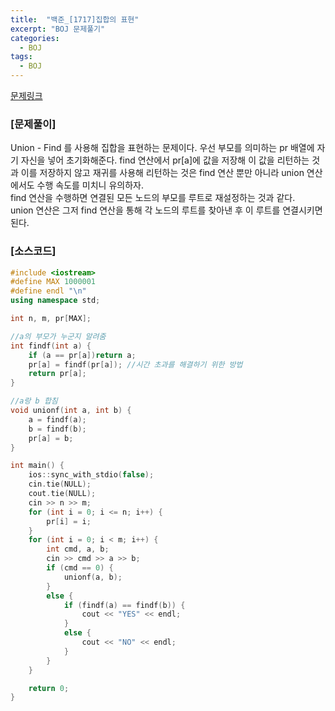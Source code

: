 ```yaml
---
title:  "백준_[1717]집합의 표현"
excerpt: "BOJ 문제풀기"
categories:
  - BOJ
tags:
  - BOJ
---
```

[문제링크](https://www.acmicpc.net/problem/1717)
### [문제풀이]
Union - Find 를 사용해 집합을 표현하는 문제이다. 우선 부모를 의미하는 pr 배열에 자기 자신을 넣어 초기화해준다.
find 연산에서 pr[a]에 값을 저장해 이 값을 리턴하는 것과 이를 저장하지 않고 재귀를 사용해 리턴하는 것은 find 연산 뿐만 아니라 union 연산에서도 수행 속도를 미치니 유의하자.  
find 연산을 수행하면 연결된 모든 노드의 부모를 루트로 재설정하는 것과 같다.  
union 연산은 그저 find 연산을 통해 각 노드의 루트를 찾아낸 후 이 루트를 연결시키면 된다.  

### [소스코드]
~~~cpp
#include <iostream>
#define MAX 1000001
#define endl "\n"
using namespace std;

int n, m, pr[MAX];

//a의 부모가 누군지 알려줌
int findf(int a) {
	if (a == pr[a])return a;
	pr[a] = findf(pr[a]); //시간 초과를 해결하기 위한 방법
	return pr[a];
}

//a랑 b 합침
void unionf(int a, int b) {
	a = findf(a);
	b = findf(b);
	pr[a] = b;
}

int main() {
	ios::sync_with_stdio(false);
	cin.tie(NULL);
	cout.tie(NULL);
	cin >> n >> m;
	for (int i = 0; i <= n; i++) {
		pr[i] = i;
	}
	for (int i = 0; i < m; i++) {
		int cmd, a, b;
		cin >> cmd >> a >> b;
		if (cmd == 0) {
			unionf(a, b);
		}
		else {
			if (findf(a) == findf(b)) {
				cout << "YES" << endl;
			}
			else {
				cout << "NO" << endl;
			}
		}
	}

	return 0;
}
~~~